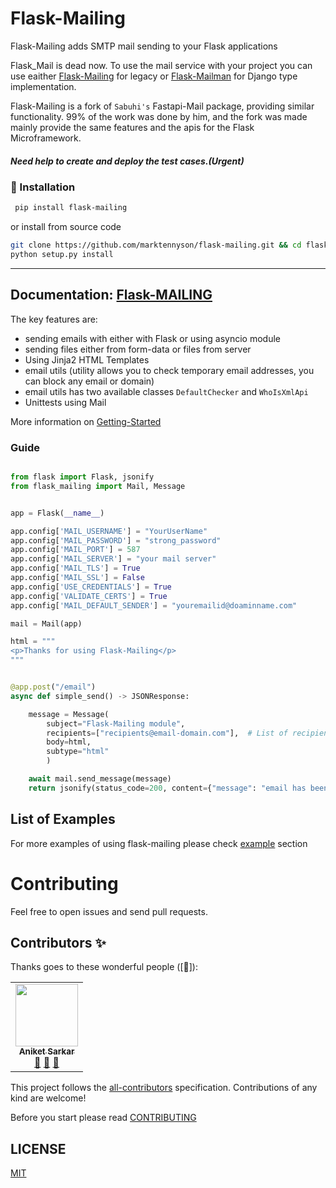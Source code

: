 # Flask-Mailing
Flask-Mailing adds SMTP mail sending to your Flask applications

Flask_Mail is dead now. To use the mail service with your project you can use eaither [Flask-Mailing](https://github.com/marktennyson/flask-mailing) for legacy or [Flask-Mailman](https://github.com/waynerv/flask-mailman) for Django type implementation.

Flask-Mailing is a fork of `Sabuhi's` Fastapi-Mail package, providing similar functionality. 99% of the work was done by him, and the fork was made mainly provide the same features and the apis for the Flask Microframework.

##### Need help to create and deploy the test cases.(Urgent)

###  🔨  Installation ###

```bash
 pip install flask-mailing
```
or install from source code
```bash
git clone https://github.com/marktennyson/flask-mailing.git && cd flask-mailing
python setup.py install
```

---
**Documentation**: [Flask-MAILING](https://marktennyson.github.io/flask-mailing)
---

The key features are:

-  sending emails with either with Flask or using asyncio module 
-  sending files either from form-data or files from server
-  Using Jinja2 HTML Templates
-  email utils (utility allows you to check temporary email addresses, you can block any email or domain)
-  email utils has two available classes ```DefaultChecker``` and  ```WhoIsXmlApi```
-  Unittests using Mail

More information on [Getting-Started](https://marktennyson.github.io/flask-mailing/getting-started)

### Guide


```python

from flask import Flask, jsonify
from flask_mailing import Mail, Message


app = Flask(__name__)

app.config['MAIL_USERNAME'] = "YourUserName"
app.config['MAIL_PASSWORD'] = "strong_password"
app.config['MAIL_PORT'] = 587
app.config['MAIL_SERVER'] = "your mail server"
app.config['MAIL_TLS'] = True
app.config['MAIL_SSL'] = False
app.config['USE_CREDENTIALS'] = True
app.config['VALIDATE_CERTS'] = True
app.config['MAIL_DEFAULT_SENDER'] = "youremailid@doaminname.com"

mail = Mail(app)

html = """
<p>Thanks for using Flask-Mailing</p> 
"""


@app.post("/email")
async def simple_send() -> JSONResponse:

    message = Message(
        subject="Flask-Mailing module",
        recipients=["recipients@email-domain.com"],  # List of recipients, as many as you can pass 
        body=html,
        subtype="html"
        )

    await mail.send_message(message)
    return jsonify(status_code=200, content={"message": "email has been sent"})     
```

## List of Examples

For more examples of using flask-mailing please check [example](https://marktennyson.github.io/flask-mailing/example/) section

# Contributing
Feel free to open issues and send pull requests.

## Contributors ✨

Thanks goes to these wonderful people ([🚧]):


<table>
<tr>
    <td align="center"><a href="https://github.com/marktennyson"><img src="https://avatars.githubusercontent.com/u/46404058?v=4" width="100px;" alt=""/><br /><sub><b>Aniket Sarkar</b></sub></a><br /><a href="#maintenance-tbenning" title="Answering Questions">💬</a> <a href="https://github.com/marktennyson/flask-mailing" title="Reviewed Pull Requests">👀</a> <a href="#maintenance-jakebolam" title="Maintenance">🚧</a></td>
</tr>
</table>

This project follows the [all-contributors](https://allcontributors.org) specification.
Contributions of any kind are welcome!

Before you start please read [CONTRIBUTING](https://github.com/marktennyson/flask-mailing/blob/main/CONTRIBUTING.md)



## LICENSE

[MIT](LICENSE)
